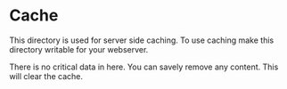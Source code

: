 # Cache

This directory is used for server side caching. To use caching make this
directory writable for your webserver.

There is no critical data in here. You can savely remove any content. This
will clear the cache.
